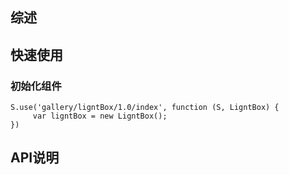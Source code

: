 ## 综述

## 快速使用

### 初始化组件

    S.use('gallery/ligntBox/1.0/index', function (S, LigntBox) {
         var ligntBox = new LigntBox();
    })

## API说明

